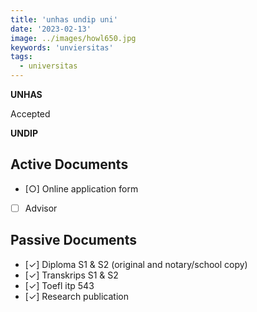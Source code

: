 ```yaml
---
title: 'unhas undip uni'
date: '2023-02-13'
image: ../images/howl650.jpg
keywords: 'unviersitas'
tags:
  - universitas
---
```


**UNHAS**

Accepted

**UNDIP**

## Active Documents

- [○] Online application form
- [ ] Advisor

## Passive Documents

- [✓] Diploma S1 & S2 (original and notary/school copy)
- [✓] Transkrips S1 & S2
- [✓] Toefl itp 543
- [✓] Research publication
